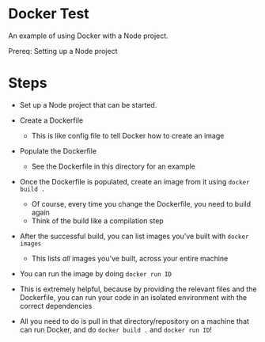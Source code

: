 # Docker Test

An example of using Docker with a Node project.

Prereq: Setting up a Node project

# Steps

* Set up a Node project that can be started.
* Create a Dockerfile
    * This is like config file to tell Docker how to create an image
* Populate the Dockerfile
    * See the Dockerfile in this directory for an example
* Once the Dockerfile is populated, create an image from it using `docker build .`
    * Of course, every time you change the Dockerfile, you need to build again
    * Think of the build like a compilation step
* After the successful build, you can list images you've built with `docker images`
    * This lists *all* images you've built, across your entire machine
* You can run the image by doing `docker run ID`

* This is extremely helpful, because by providing the relevant files and the Dockerfile,
  you can run your code in an isolated environment with the correct dependencies
* All you need to do is pull in that directory/repository on a machine that can run
  Docker, and do `docker build .` and `docker run ID`!
